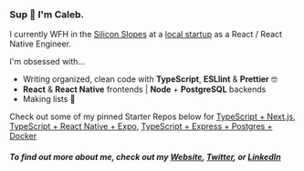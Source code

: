 ### Sup 🤙 I'm Caleb.

I currently WFH in the [Silicon Slopes](https://en.wikipedia.org/wiki/Silicon_Slopes) at a [local startup](https://zoowho.com/) as a React / React Native Engineer.

I'm obsessed with...
- Writing organized, clean code with **TypeScript**, **ESLlint** & **Prettier** 🤓
- **React** & **React Native** frontends | **Node** + **PostgreSQL** backends
- Making lists 📝

Check out some of my pinned Starter Repos below for [TypeScript + Next.js](https://github.com/CalebLovell/next-typescript-starter), [TypeScript + React Native + Expo](https://github.com/CalebLovell/react-native-expo-starter), [TypeScript + Express + Postgres + Docker](https://github.com/CalebLovell/ts-pg-backend-starter)

##### To find out more about me, check out my [Website](https://www.caleblovell.dev/), [Twitter](https://twitter.com/Caleb__Lovell), or [LinkedIn](https://www.linkedin.com/in/caleblovell/)
